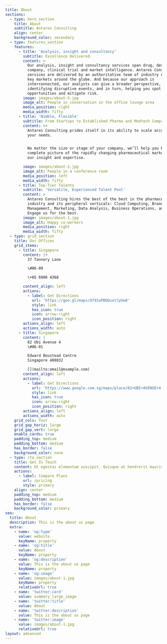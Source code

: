 ```yaml
---
title: About
sections:
  - type: hero_section
    title: About
    subtitle: Antares Consulting
    align: center
    background_color: secondary
  - type: features_section
    features:
      - title: 'Analysis, insight and consultancy'
        subtitle: Excellence Delivered.
        content: >
          Our analysis, insight and consultancy services span drug, device,
          company, clinical trial and market intelligence. Antares Consulting
          services are delivered by an authoritative team of industry experts in
          key markets around the globe. And because our approach is
          interconnected, our analysts can give a broader perspective,
          identifying disruptive events, and in turn, helping you spot
          opportunities and mitigate risk.
        image: images/about-5.jpg
        image_alt: People in conversation in the office lounge area
        media_position: right
        media_width: fifty
      - title: 'Nimble, Flexible'
        subtitle: From Startups to Established Pharma and Medtech Companies
        content: >+
          Antares Consulting prides itself in its ability to scale according to
          your needs. 


          No matter the size or stage of your company, we’ll help you build a
          complete picture of the rapidly changing pharmaceutical market with
          our insight and expertise.

        image: images/about-2.jpg
        image_alt: People in a conference room
        media_position: left
        media_width: fifty
      - title: Top-Tier Talents
        subtitle: 'Versatile, Experienced Talent Pool'
        content: >
          Antares Consulting hires the best of the best in the pharmaceuticals
          industry and its peripheral verticals: Cloud Computing, Brand
          Management, Marketing, Data Analysis, Business Operations, and More.
          Engage us for the best.
        image: images/about-1.jpg
        image_alt: Happy co-workers
        media_position: right
        media_width: fifty
  - type: grid_section
    title: Our Offices
    grid_items:
      - title: Singapore
        content: |+
          37 Tannery Lane

          \#06-09

          \+65 6908 4368

        content_align: left
        actions:
          - label: Get Directions
            url: 'https://goo.gl/maps/d791oPBQUuxYJyUw8'
            style: link
            has_icon: true
            icon: arrow-right
            icon_position: right
        actions_align: left
        actions_width: auto
      - title: Singapore
        content: |
          82 Ubi Avenue 4
          \#06-01

          Edward Boustead Centre
          Singapore 408832

          [](mailto:email@example.com)
        content_align: left
        actions:
          - label: Get Directions
            url: 'https://www.google.com.sg/maps/place/82+UBI+AVENUE+4'
            style: link
            has_icon: true
            icon: arrow-right
            icon_position: right
        actions_align: left
        actions_width: auto
    grid_cols: four
    grid_gap_horiz: large
    grid_gap_vert: large
    enable_cards: true
    padding_top: medium
    padding_bottom: medium
    has_border: false
    background_color: none
  - type: cta_section
    title: Get In Touch
    content: Ut egestas elementum suscipit. Quisque at hendrerit mauris.
    actions:
      - label: Compare Plans
        url: /pricing
        style: primary
    align: center
    padding_top: medium
    padding_bottom: medium
    has_border: false
    background_color: primary
seo:
  title: About
  description: This is the about us page
  extra:
    - name: 'og:type'
      value: website
      keyName: property
    - name: 'og:title'
      value: About
      keyName: property
    - name: 'og:description'
      value: This is the about us page
      keyName: property
    - name: 'og:image'
      value: images/about-1.jpg
      keyName: property
      relativeUrl: true
    - name: 'twitter:card'
      value: summary_large_image
    - name: 'twitter:title'
      value: About
    - name: 'twitter:description'
      value: This is the about us page
    - name: 'twitter:image'
      value: images/about-1.jpg
      relativeUrl: true
layout: advanced
---
```

